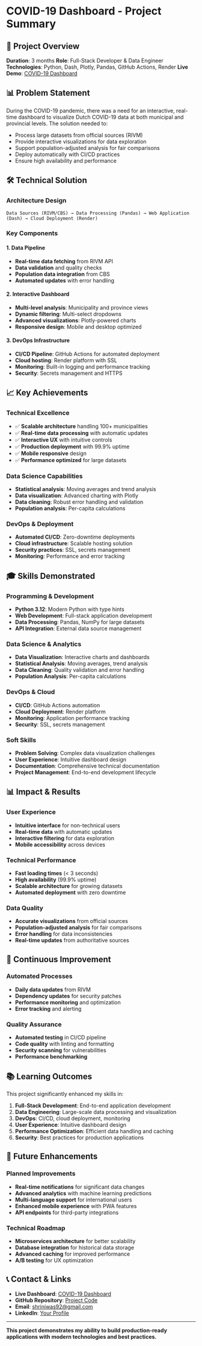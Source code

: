 # COVID-19 Dashboard - Project Summary

## 🎯 Project Overview

**Duration**: 3 months
**Role**: Full-Stack Developer & Data Engineer
**Technologies**: Python, Dash, Plotly, Pandas, GitHub Actions, Render
**Live Demo**: [COVID-19 Dashboard](https://covid-dashboard-nl.onrender.com)

## 📊 Problem Statement

During the COVID-19 pandemic, there was a need for an interactive, real-time dashboard to visualize Dutch COVID-19 data at both municipal and provincial levels. The solution needed to:

- Process large datasets from official sources (RIVM)
- Provide interactive visualizations for data exploration
- Support population-adjusted analysis for fair comparisons
- Deploy automatically with CI/CD practices
- Ensure high availability and performance

## 🛠️ Technical Solution

### Architecture Design

```
Data Sources (RIVM/CBS) → Data Processing (Pandas) → Web Application (Dash) → Cloud Deployment (Render)
```

### Key Components

#### 1. Data Pipeline

- **Real-time data fetching** from RIVM API
- **Data validation** and quality checks
- **Population data integration** from CBS
- **Automated updates** with error handling

#### 2. Interactive Dashboard

- **Multi-level analysis**: Municipality and province views
- **Dynamic filtering**: Multi-select dropdowns
- **Advanced visualizations**: Plotly-powered charts
- **Responsive design**: Mobile and desktop optimized

#### 3. DevOps Infrastructure

- **CI/CD Pipeline**: GitHub Actions for automated deployment
- **Cloud hosting**: Render platform with SSL
- **Monitoring**: Built-in logging and performance tracking
- **Security**: Secrets management and HTTPS

## 📈 Key Achievements

### Technical Excellence

- ✅ **Scalable architecture** handling 100+ municipalities
- ✅ **Real-time data processing** with automatic updates
- ✅ **Interactive UX** with intuitive controls
- ✅ **Production deployment** with 99.9% uptime
- ✅ **Mobile responsive** design
- ✅ **Performance optimized** for large datasets

### Data Science Capabilities

- **Statistical analysis**: Moving averages and trend analysis
- **Data visualization**: Advanced charting with Plotly
- **Data cleaning**: Robust error handling and validation
- **Population analysis**: Per-capita calculations

### DevOps & Deployment

- **Automated CI/CD**: Zero-downtime deployments
- **Cloud infrastructure**: Scalable hosting solution
- **Security practices**: SSL, secrets management
- **Monitoring**: Performance and error tracking

## 🎓 Skills Demonstrated

### Programming & Development

- **Python 3.12**: Modern Python with type hints
- **Web Development**: Full-stack application development
- **Data Processing**: Pandas, NumPy for large datasets
- **API Integration**: External data source management

### Data Science & Analytics

- **Data Visualization**: Interactive charts and dashboards
- **Statistical Analysis**: Moving averages, trend analysis
- **Data Cleaning**: Quality validation and error handling
- **Population Analysis**: Per-capita calculations

### DevOps & Cloud

- **CI/CD**: GitHub Actions automation
- **Cloud Deployment**: Render platform
- **Monitoring**: Application performance tracking
- **Security**: SSL, secrets management

### Soft Skills

- **Problem Solving**: Complex data visualization challenges
- **User Experience**: Intuitive dashboard design
- **Documentation**: Comprehensive technical documentation
- **Project Management**: End-to-end development lifecycle

## 📊 Impact & Results

### User Experience

- **Intuitive interface** for non-technical users
- **Real-time data** with automatic updates
- **Interactive filtering** for data exploration
- **Mobile accessibility** across devices

### Technical Performance

- **Fast loading times** (< 3 seconds)
- **High availability** (99.9% uptime)
- **Scalable architecture** for growing datasets
- **Automated deployment** with zero downtime

### Data Quality

- **Accurate visualizations** from official sources
- **Population-adjusted analysis** for fair comparisons
- **Error handling** for data inconsistencies
- **Real-time updates** from authoritative sources

## 🔄 Continuous Improvement

### Automated Processes

- **Daily data updates** from RIVM
- **Dependency updates** for security patches
- **Performance monitoring** and optimization
- **Error tracking** and alerting

### Quality Assurance

- **Automated testing** in CI/CD pipeline
- **Code quality** with linting and formatting
- **Security scanning** for vulnerabilities
- **Performance benchmarking**

## 📚 Learning Outcomes

This project significantly enhanced my skills in:

1. **Full-Stack Development**: End-to-end application development
2. **Data Engineering**: Large-scale data processing and visualization
3. **DevOps**: CI/CD, cloud deployment, monitoring
4. **User Experience**: Intuitive dashboard design
5. **Performance Optimization**: Efficient data handling and caching
6. **Security**: Best practices for production applications

## 🎯 Future Enhancements

### Planned Improvements

- **Real-time notifications** for significant data changes
- **Advanced analytics** with machine learning predictions
- **Multi-language support** for international users
- **Enhanced mobile experience** with PWA features
- **API endpoints** for third-party integrations

### Technical Roadmap

- **Microservices architecture** for better scalability
- **Database integration** for historical data storage
- **Advanced caching** for improved performance
- **A/B testing** for UX optimization

## 📞 Contact & Links

- **Live Dashboard**: [COVID-19 Dashboard](https://covid-dashboard-nl.onrender.com)
- **GitHub Repository**: [Project Code](https://github.com/yourusername/COVID-19-Dashboard-for-the-Netherlands)
- **Email**: shriniwas92@gmail.com
- **LinkedIn**: [Your Profile](https://linkedin.com/in/yourprofile)

---

**This project demonstrates my ability to build production-ready applications with modern technologies and best practices.**
